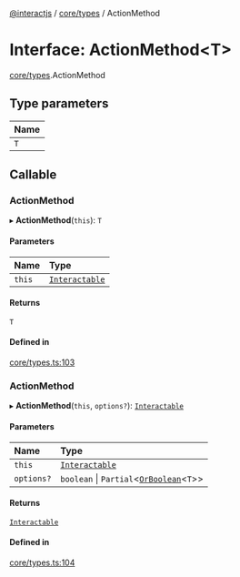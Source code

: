 [@interactjs](../README.md) / [core/types](../modules/core_types.md) / ActionMethod

# Interface: ActionMethod\<T\>

[core/types](../modules/core_types.md).ActionMethod

## Type parameters

| Name |
| :------ |
| `T` |

## Callable

### ActionMethod

▸ **ActionMethod**(`this`): `T`

#### Parameters

| Name | Type |
| :------ | :------ |
| `this` | [`Interactable`](../classes/core_Interactable.Interactable.md) |

#### Returns

`T`

#### Defined in

[core/types.ts:103](https://github.com/taye/interact.js/blob/f56f1fa2/packages/@interactjs/core/types.ts#L103)

### ActionMethod

▸ **ActionMethod**(`this`, `options?`): [`Interactable`](../classes/core_Interactable.Interactable.md)

#### Parameters

| Name | Type |
| :------ | :------ |
| `this` | [`Interactable`](../classes/core_Interactable.Interactable.md) |
| `options?` | `boolean` \| `Partial`\<[`OrBoolean`](../modules/core_types.md#orboolean)\<`T`\>\> |

#### Returns

[`Interactable`](../classes/core_Interactable.Interactable.md)

#### Defined in

[core/types.ts:104](https://github.com/taye/interact.js/blob/f56f1fa2/packages/@interactjs/core/types.ts#L104)
